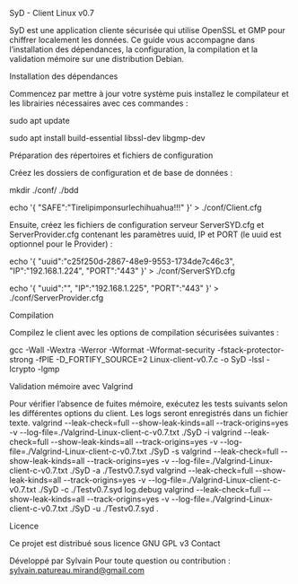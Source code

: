 SyD - Client Linux v0.7

SyD est une application cliente sécurisée qui utilise OpenSSL et GMP pour chiffrer localement les données. Ce guide vous accompagne dans l’installation des dépendances, la configuration, la compilation et la validation mémoire sur une distribution Debian.

Installation des dépendances

Commencez par mettre à jour votre système puis installez le compilateur et les librairies nécessaires avec ces commandes :

sudo apt update

sudo apt install build-essential libssl-dev libgmp-dev

Préparation des répertoires et fichiers de configuration

Créez les dossiers de configuration et de base de données :

mkdir ./conf/ ./bdd

echo '{ "SAFE":"Tirelipimponsurlechihuahua!!!" }' > ./conf/Client.cfg

Ensuite, créez les fichiers de configuration serveur ServerSYD.cfg et ServerProvider.cfg contenant les paramètres uuid, IP et PORT (le uuid est optionnel pour le Provider) :

echo '{ "uuid":"c25f250d-2867-48e9-9553-1734de7c46c3", "IP":"192.168.1.224", "PORT":"443" }' > ./conf/ServerSYD.cfg

echo '{ "uuid":"", "IP":"192.168.1.225", "PORT":"443" }' > ./conf/ServerProvider.cfg

Compilation

Compilez le client avec les options de compilation sécurisées suivantes :

gcc -Wall -Wextra -Werror -Wformat -Wformat-security -fstack-protector-strong -fPIE -D_FORTIFY_SOURCE=2 Linux-client-v0.7.c -o SyD -lssl -lcrypto -lgmp

Validation mémoire avec Valgrind

Pour vérifier l’absence de fuites mémoire, exécutez les tests suivants selon les différentes options du client. Les logs seront enregistrés dans un fichier texte.
valgrind --leak-check=full --show-leak-kinds=all --track-origins=yes -v --log-file=./Valgrind-Linux-client-c-v0.7.txt ./SyD -i
valgrind --leak-check=full --show-leak-kinds=all --track-origins=yes -v --log-file=./Valgrind-Linux-client-c-v0.7.txt ./SyD -s
valgrind --leak-check=full --show-leak-kinds=all --track-origins=yes -v --log-file=./Valgrind-Linux-client-c-v0.7.txt ./SyD -a ./Testv0.7.syd
valgrind --leak-check=full --show-leak-kinds=all --track-origins=yes -v --log-file=./Valgrind-Linux-client-c-v0.7.txt ./SyD -c ./Testv0.7.syd log.debug
valgrind --leak-check=full --show-leak-kinds=all --track-origins=yes -v --log-file=./Valgrind-Linux-client-c-v0.7.txt ./SyD -u ./Testv0.7.syd .

Licence

Ce projet est distribué sous licence GNU GPL v3
Contact

Développé par Sylvain Pour toute question ou contribution : sylvain.patureau.mirand@gmail.com
